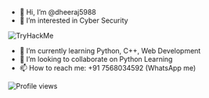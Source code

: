 - 👋 Hi, I’m @dheeraj5988
- 👀 I’m interested in Cyber Security

![TryHackMe](https://tryhackme-badges.s3.amazonaws.com/dheeraj5988.png)

- 🌱 I’m currently learning Python, C++, Web Development
- 💞️ I’m looking to collaborate on Python Learning
- 📫 How to reach me: +91 7568034592 (WhatsApp me)

![Profile views](https://komarev.com/ghpvc/?username=dheeraj5988&label=Profile%20views&color=0e75b6&style=flat)
